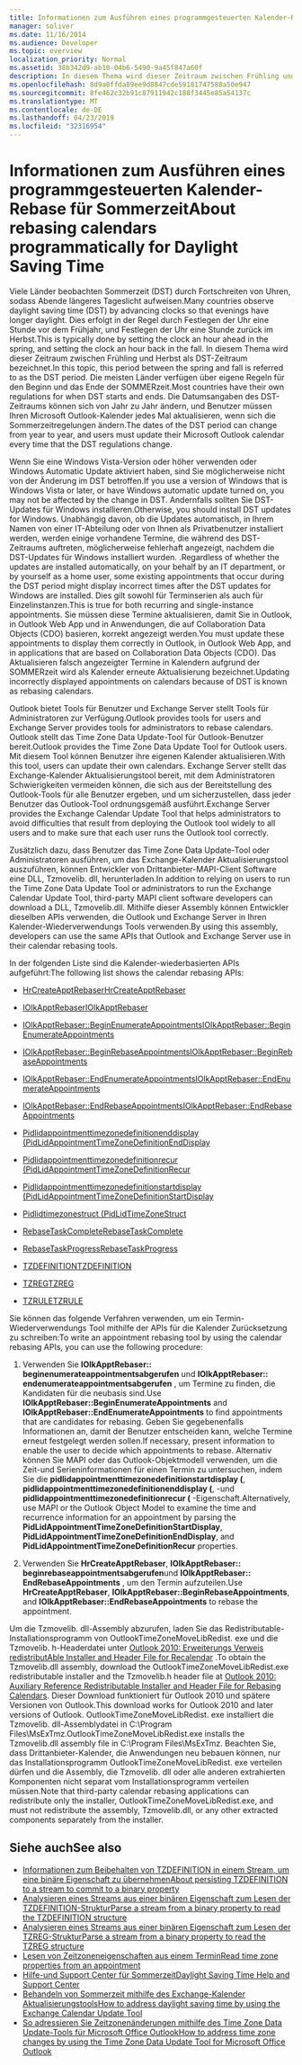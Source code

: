 ```yaml
---
title: Informationen zum Ausführen eines programmgesteuerten Kalender-Rebase für Sommerzeit
manager: soliver
ms.date: 11/16/2014
ms.audience: Developer
ms.topic: overview
localization_priority: Normal
ms.assetid: 38b342d9-ab10-04b6-5490-9a45f847a60f
description: In diesem Thema wird dieser Zeitraum zwischen Frühling und Herbst als DST-Zeitraum bezeichnet.
ms.openlocfilehash: 8d9a0ffda89ee9d8847cde59181747588a50e947
ms.sourcegitcommit: 8fe462c32b91c87911942c188f3445e85a54137c
ms.translationtype: MT
ms.contentlocale: de-DE
ms.lasthandoff: 04/23/2019
ms.locfileid: "32316954"
---
```

# <a name="about-rebasing-calendars-programmatically-for-daylight-saving-time"></a><span data-ttu-id="86d7e-103">Informationen zum Ausführen eines programmgesteuerten Kalender-Rebase für Sommerzeit</span><span class="sxs-lookup"><span data-stu-id="86d7e-103">About rebasing calendars programmatically for Daylight Saving Time</span></span>

<span data-ttu-id="86d7e-104">Viele Länder beobachten Sommerzeit (DST) durch Fortschreiten von Uhren, sodass Abende längeres Tageslicht aufweisen.</span><span class="sxs-lookup"><span data-stu-id="86d7e-104">Many countries observe daylight saving time (DST) by advancing clocks so that evenings have longer daylight.</span></span> <span data-ttu-id="86d7e-105">Dies erfolgt in der Regel durch Festlegen der Uhr eine Stunde vor dem Frühjahr, und Festlegen der Uhr eine Stunde zurück im Herbst.</span><span class="sxs-lookup"><span data-stu-id="86d7e-105">This is typically done by setting the clock an hour ahead in the spring, and setting the clock an hour back in the fall.</span></span> <span data-ttu-id="86d7e-106">In diesem Thema wird dieser Zeitraum zwischen Frühling und Herbst als DST-Zeitraum bezeichnet.</span><span class="sxs-lookup"><span data-stu-id="86d7e-106">In this topic, this period between the spring and fall is referred to as the DST period.</span></span> <span data-ttu-id="86d7e-107">Die meisten Länder verfügen über eigene Regeln für den Beginn und das Ende der SOMMERzeit.</span><span class="sxs-lookup"><span data-stu-id="86d7e-107">Most countries have their own regulations for when DST starts and ends.</span></span> <span data-ttu-id="86d7e-108">Die Datumsangaben des DST-Zeitraums können sich von Jahr zu Jahr ändern, und Benutzer müssen Ihren Microsoft Outlook-Kalender jedes Mal aktualisieren, wenn sich die Sommerzeitregelungen ändern.</span><span class="sxs-lookup"><span data-stu-id="86d7e-108">The dates of the DST period can change from year to year, and users must update their Microsoft Outlook calendar every time that the DST regulations change.</span></span> 
  
<span data-ttu-id="86d7e-109">Wenn Sie eine Windows Vista-Version oder höher verwenden oder Windows Automatic Update aktiviert haben, sind Sie möglicherweise nicht von der Änderung im DST betroffen.</span><span class="sxs-lookup"><span data-stu-id="86d7e-109">If you use a version of Windows that is Windows Vista or later, or have Windows automatic update turned on, you may not be affected by the change in DST.</span></span> <span data-ttu-id="86d7e-110">Andernfalls sollten Sie DST-Updates für Windows installieren.</span><span class="sxs-lookup"><span data-stu-id="86d7e-110">Otherwise, you should install DST updates for Windows.</span></span> <span data-ttu-id="86d7e-111">Unabhängig davon, ob die Updates automatisch, in Ihrem Namen von einer IT-Abteilung oder von Ihnen als Privatbenutzer installiert werden, werden einige vorhandene Termine, die während des DST-Zeitraums auftreten, möglicherweise fehlerhaft angezeigt, nachdem die DST-Updates für Windows installiert wurden. .</span><span class="sxs-lookup"><span data-stu-id="86d7e-111">Regardless of whether the updates are installed automatically, on your behalf by an IT department, or by yourself as a home user, some existing appointments that occur during the DST period might display incorrect times after the DST updates for Windows are installed.</span></span> <span data-ttu-id="86d7e-112">Dies gilt sowohl für Terminserien als auch für Einzelinstanzen.</span><span class="sxs-lookup"><span data-stu-id="86d7e-112">This is true for both recurring and single-instance appointments.</span></span> <span data-ttu-id="86d7e-113">Sie müssen diese Termine aktualisieren, damit Sie in Outlook, in Outlook Web App und in Anwendungen, die auf Collaboration Data Objects (CDO) basieren, korrekt angezeigt werden.</span><span class="sxs-lookup"><span data-stu-id="86d7e-113">You must update these appointments to display them correctly in Outlook, in Outlook Web App, and in applications that are based on Collaboration Data Objects (CDO).</span></span> <span data-ttu-id="86d7e-114">Das Aktualisieren falsch angezeigter Termine in Kalendern aufgrund der SOMMERzeit wird als Kalender erneute Aktualisierung bezeichnet.</span><span class="sxs-lookup"><span data-stu-id="86d7e-114">Updating incorrectly displayed appointments on calendars because of DST is known as rebasing calendars.</span></span>
  
<span data-ttu-id="86d7e-115">Outlook bietet Tools für Benutzer und Exchange Server stellt Tools für Administratoren zur Verfügung.</span><span class="sxs-lookup"><span data-stu-id="86d7e-115">Outlook provides tools for users and Exchange Server provides tools for administrators to rebase calendars.</span></span> <span data-ttu-id="86d7e-116">Outlook stellt das Time Zone Data Update-Tool für Outlook-Benutzer bereit.</span><span class="sxs-lookup"><span data-stu-id="86d7e-116">Outlook provides the Time Zone Data Update Tool for Outlook users.</span></span> <span data-ttu-id="86d7e-117">Mit diesem Tool können Benutzer ihre eigenen Kalender aktualisieren.</span><span class="sxs-lookup"><span data-stu-id="86d7e-117">With this tool, users can update their own calendars.</span></span> <span data-ttu-id="86d7e-118">Exchange Server stellt das Exchange-Kalender Aktualisierungstool bereit, mit dem Administratoren Schwierigkeiten vermeiden können, die sich aus der Bereitstellung des Outlook-Tools für alle Benutzer ergeben, und um sicherzustellen, dass jeder Benutzer das Outlook-Tool ordnungsgemäß ausführt.</span><span class="sxs-lookup"><span data-stu-id="86d7e-118">Exchange Server provides the Exchange Calendar Update Tool that helps administrators to avoid difficulties that result from deploying the Outlook tool widely to all users and to make sure that each user runs the Outlook tool correctly.</span></span>
  
<span data-ttu-id="86d7e-119">Zusätzlich dazu, dass Benutzer das Time Zone Data Update-Tool oder Administratoren ausführen, um das Exchange-Kalender Aktualisierungstool auszuführen, können Entwickler von Drittanbieter-MAPI-Client Software eine DLL, Tzmovelib. dll, herunterladen.</span><span class="sxs-lookup"><span data-stu-id="86d7e-119">In addition to relying on users to run the Time Zone Data Update Tool or administrators to run the Exchange Calendar Update Tool, third-party MAPI client software developers can download a DLL, Tzmovelib.dll.</span></span> <span data-ttu-id="86d7e-120">Mithilfe dieser Assembly können Entwickler dieselben APIs verwenden, die Outlook und Exchange Server in Ihren Kalender-Wiederverwendungs Tools verwenden.</span><span class="sxs-lookup"><span data-stu-id="86d7e-120">By using this assembly, developers can use the same APIs that Outlook and Exchange Server use in their calendar rebasing tools.</span></span> 

<span data-ttu-id="86d7e-121">In der folgenden Liste sind die Kalender-wiederbasierten APIs aufgeführt:</span><span class="sxs-lookup"><span data-stu-id="86d7e-121">The following list shows the calendar rebasing APIs:</span></span>
  
- [<span data-ttu-id="86d7e-122">HrCreateApptRebaser</span><span class="sxs-lookup"><span data-stu-id="86d7e-122">HrCreateApptRebaser</span></span>](hrcreateapptrebaser.md)
    
- [<span data-ttu-id="86d7e-123">IOlkApptRebaser</span><span class="sxs-lookup"><span data-stu-id="86d7e-123">IOlkApptRebaser</span></span>](iolkapptrebaser.md)
    
- [<span data-ttu-id="86d7e-124">IOlkApptRebaser::BeginEnumerateAppointments</span><span class="sxs-lookup"><span data-stu-id="86d7e-124">IOlkApptRebaser::BeginEnumerateAppointments</span></span>](iolkapptrebaser-beginenumerateappointments.md)
    
- [<span data-ttu-id="86d7e-125">IOlkApptRebaser::BeginRebaseAppointments</span><span class="sxs-lookup"><span data-stu-id="86d7e-125">IOlkApptRebaser::BeginRebaseAppointments</span></span>](iolkapptrebaser-beginrebaseappointments.md)
    
- [<span data-ttu-id="86d7e-126">IOlkApptRebaser::EndEnumerateAppointments</span><span class="sxs-lookup"><span data-stu-id="86d7e-126">IOlkApptRebaser::EndEnumerateAppointments</span></span>](iolkapptrebaser-endenumerateappointments.md)
    
- [<span data-ttu-id="86d7e-127">IOlkApptRebaser::EndRebaseAppointments</span><span class="sxs-lookup"><span data-stu-id="86d7e-127">IOlkApptRebaser::EndRebaseAppointments</span></span>](iolkapptrebaser-endrebaseappointments.md)
    
- [<span data-ttu-id="86d7e-128">Pidlidappointmenttimezonedefinitionenddisplay (</span><span class="sxs-lookup"><span data-stu-id="86d7e-128">PidLidAppointmentTimeZoneDefinitionEndDisplay</span></span>](https://msdn.microsoft.com/library/7b6193cb-612b-408e-b9bc-285df313e2cc%28Office.15%29.aspx)
    
- [<span data-ttu-id="86d7e-129">Pidlidappointmenttimezonedefinitionrecur (</span><span class="sxs-lookup"><span data-stu-id="86d7e-129">PidLidAppointmentTimeZoneDefinitionRecur</span></span>](https://msdn.microsoft.com/library/52fd57a0-9e34-4452-9ecd-2acb454446c9%28Office.15%29.aspx)
    
- [<span data-ttu-id="86d7e-130">Pidlidappointmenttimezonedefinitionstartdisplay (</span><span class="sxs-lookup"><span data-stu-id="86d7e-130">PidLidAppointmentTimeZoneDefinitionStartDisplay</span></span>](https://msdn.microsoft.com/library/08239670-3211-420c-99d7-0056ed967cb8%28Office.15%29.aspx)
    
- [<span data-ttu-id="86d7e-131">Pidlidtimezonestruct (</span><span class="sxs-lookup"><span data-stu-id="86d7e-131">PidLidTimeZoneStruct</span></span>](https://msdn.microsoft.com/library/2acf0036-2f3e-4f90-8614-7aa667860f74%28Office.15%29.aspx)
    
- [<span data-ttu-id="86d7e-132">RebaseTaskComplete</span><span class="sxs-lookup"><span data-stu-id="86d7e-132">RebaseTaskComplete</span></span>](rebasetaskcomplete.md)
    
- [<span data-ttu-id="86d7e-133">RebaseTaskProgress</span><span class="sxs-lookup"><span data-stu-id="86d7e-133">RebaseTaskProgress</span></span>](rebasetaskprogress.md)
    
- [<span data-ttu-id="86d7e-134">TZDEFINITION</span><span class="sxs-lookup"><span data-stu-id="86d7e-134">TZDEFINITION</span></span>](tzdefinition.md)
    
- [<span data-ttu-id="86d7e-135">TZREG</span><span class="sxs-lookup"><span data-stu-id="86d7e-135">TZREG</span></span>](tzreg.md)
    
- [<span data-ttu-id="86d7e-136">TZRULE</span><span class="sxs-lookup"><span data-stu-id="86d7e-136">TZRULE</span></span>](tzrule.md)
    
<span data-ttu-id="86d7e-137">Sie können das folgende Verfahren verwenden, um ein Termin-Wiederverwendungs Tool mithilfe der APIs für die Kalender Zurücksetzung zu schreiben:</span><span class="sxs-lookup"><span data-stu-id="86d7e-137">To write an appointment rebasing tool by using the calendar rebasing APIs, you can use the following procedure:</span></span>
  
1. <span data-ttu-id="86d7e-138">Verwenden Sie **IOlkApptRebaser:: beginenumerateappointmentsabgerufen** und **IOlkApptRebaser:: endenumerateappointmentsabgerufen** , um Termine zu finden, die Kandidaten für die neubasis sind.</span><span class="sxs-lookup"><span data-stu-id="86d7e-138">Use **IOlkApptRebaser::BeginEnumerateAppointments** and **IOlkApptRebaser::EndEnumerateAppointments** to find appointments that are candidates for rebasing.</span></span> <span data-ttu-id="86d7e-139">Geben Sie gegebenenfalls Informationen an, damit der Benutzer entscheiden kann, welche Termine erneut festgelegt werden sollen.</span><span class="sxs-lookup"><span data-stu-id="86d7e-139">If necessary, present information to enable the user to decide which appointments to rebase.</span></span> <span data-ttu-id="86d7e-140">Alternativ können Sie MAPI oder das Outlook-Objektmodell verwenden, um die Zeit-und Serieninformationen für einen Termin zu untersuchen, indem Sie die **pidlidappointmenttimezonedefinitionstartdisplay (**, **pidlidappointmenttimezonedefinitionenddisplay (**, -und **pidlidappointmenttimezonedefinitionrecur (** -Eigenschaft.</span><span class="sxs-lookup"><span data-stu-id="86d7e-140">Alternatively, use MAPI or the Outlook Object Model to examine the time and recurrence information for an appointment by parsing the **PidLidAppointmentTimeZoneDefinitionStartDisplay**, **PidLidAppointmentTimeZoneDefinitionEndDisplay**, and **PidLidAppointmentTimeZoneDefinitionRecur** properties.</span></span> 
    
2. <span data-ttu-id="86d7e-141">Verwenden Sie **HrCreateApptRebaser**, **IOlkApptRebaser:: beginrebaseappointmentsabgerufen**und **IOlkApptRebaser:: EndRebaseAppointments** , um den Termin aufzuteilen.</span><span class="sxs-lookup"><span data-stu-id="86d7e-141">Use **HrCreateApptRebaser**, **IOlkApptRebaser::BeginRebaseAppointments**, and **IOlkApptRebaser::EndRebaseAppointments** to rebase the appointment.</span></span> 
    
<span data-ttu-id="86d7e-142">Um die Tzmovelib. dll-Assembly abzurufen, laden Sie das Redistributable-Installationsprogramm von OutlookTimeZoneMoveLibRedist. exe und die Tzmovelib. h-Headerdatei unter [Outlook 2010: Erweiterungs Verweis redistributAble Installer and Header File for Recalendar](https://www.microsoft.com/downloads/details.aspx?FamilyID=77748863-4352-4b99-ae57-1d4ae803983b) .</span><span class="sxs-lookup"><span data-stu-id="86d7e-142">To obtain the Tzmovelib.dll assembly, download the OutlookTimeZoneMoveLibRedist.exe redistributable installer and the Tzmovelib.h header file at [Outlook 2010: Auxiliary Reference Redistributable Installer and Header File for Rebasing Calendars](https://www.microsoft.com/downloads/details.aspx?FamilyID=77748863-4352-4b99-ae57-1d4ae803983b).</span></span> <span data-ttu-id="86d7e-143">Dieser Download funktioniert für Outlook 2010 und spätere Versionen von Outlook.</span><span class="sxs-lookup"><span data-stu-id="86d7e-143">This download works for Outlook 2010 and later versions of Outlook.</span></span> <span data-ttu-id="86d7e-144">OutlookTimeZoneMoveLibRedist. exe installiert die Tzmovelib. dll-Assemblydatei in C:\Program Files\MsExTmz.</span><span class="sxs-lookup"><span data-stu-id="86d7e-144">OutlookTimeZoneMoveLibRedist.exe installs the Tzmovelib.dll assembly file in C:\Program Files\MsExTmz.</span></span> <span data-ttu-id="86d7e-145">Beachten Sie, dass Drittanbieter-Kalender, die Anwendungen neu bebauen können, nur das Installationsprogramm OutlookTimeZoneMoveLibRedist. exe verteilen dürfen und die Assembly, die Tzmovelib. dll oder alle anderen extrahierten Komponenten nicht separat vom Installationsprogramm verteilen müssen.</span><span class="sxs-lookup"><span data-stu-id="86d7e-145">Note that third-party calendar rebasing applications can redistribute only the installer, OutlookTimeZoneMoveLibRedist.exe, and must not redistribute the assembly, Tzmovelib.dll, or any other extracted components separately from the installer.</span></span>
  
## <a name="see-also"></a><span data-ttu-id="86d7e-146">Siehe auch</span><span class="sxs-lookup"><span data-stu-id="86d7e-146">See also</span></span>

- [<span data-ttu-id="86d7e-147">Informationen zum Beibehalten von TZDEFINITION in einem Stream, um eine binäre Eigenschaft zu übernehmen</span><span class="sxs-lookup"><span data-stu-id="86d7e-147">About persisting TZDEFINITION to a stream to commit to a binary property</span></span>](about-persisting-tzdefinition-to-a-stream-to-commit-to-a-binary-property.md)
- [<span data-ttu-id="86d7e-148">Analysieren eines Streams aus einer binären Eigenschaft zum Lesen der TZDEFINITION-Struktur</span><span class="sxs-lookup"><span data-stu-id="86d7e-148">Parse a stream from a binary property to read the TZDEFINITION structure</span></span>](how-to-parse-stream-from-binary-property-to-read-tzdefinition-structure.md)
- [<span data-ttu-id="86d7e-149">Analysieren eines Streams aus einer binären Eigenschaft zum Lesen der TZREG-Struktur</span><span class="sxs-lookup"><span data-stu-id="86d7e-149">Parse a stream from a binary property to read the TZREG structure</span></span>](how-to-parse-a-stream-from-a-binary-property-to-read-the-tzreg-structure.md)
- [<span data-ttu-id="86d7e-150">Lesen von Zeitzoneneigenschaften aus einem Termin</span><span class="sxs-lookup"><span data-stu-id="86d7e-150">Read time zone properties from an appointment</span></span>](how-to-read-time-zone-properties-from-an-appointment.md)
- [<span data-ttu-id="86d7e-151">Hilfe-und Support Center für Sommerzeit</span><span class="sxs-lookup"><span data-stu-id="86d7e-151">Daylight Saving Time Help and Support Center</span></span>](https://support.microsoft.com/gp/cp_dst)
- [<span data-ttu-id="86d7e-152">Behandeln von Sommerzeit mithilfe des Exchange-Kalender Aktualisierungstools</span><span class="sxs-lookup"><span data-stu-id="86d7e-152">How to address daylight saving time by using the Exchange Calendar Update Tool</span></span>](https://support.microsoft.com/kb/941018)
- [<span data-ttu-id="86d7e-153">So adressieren Sie Zeitzonenänderungen mithilfe des Time Zone Data Update-Tools für Microsoft Office Outlook</span><span class="sxs-lookup"><span data-stu-id="86d7e-153">How to address time zone changes by using the Time Zone Data Update Tool for Microsoft Office Outlook</span></span>](https://support.microsoft.com/kb/931667)

